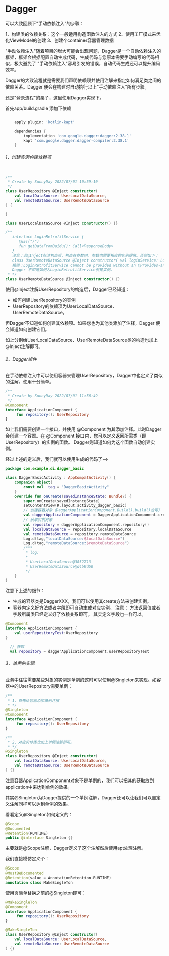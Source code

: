 # Dagger

可以大致回顾下"手动依赖注入"的步骤：

1、构建类的依赖关系：这个一般适用构造函数注入的方式
2、使用工厂模式来优化ViewModel的创建
3、创建个container容器管理数据

"手动依赖注入"随着项目的增大可能会出现问题，Dagger是一个自动依赖注入的框架，框架会根据配置自动生成代码，生成代码与您原本需要手动编写的代码相似，极大避免了
"手动依赖注入"容易引发的错误，自动代码生成还可以提升编码效率。


Dagger的大致流程就是需要我们声明依赖项并使用注解来指定如何满足类之间的依赖关系。Dagger 便会在构建时自动执行以上"手动依赖注入"所有步骤。


还是"登录流程"的栗子，这里使用Dagger实现下。

首先app/build.gradle 添加下依赖

```groovy

    apply plugin: 'kotlin-kapt'

    dependencies {
        implementation 'com.google.dagger:dagger:2.38.1'
        kapt 'com.google.dagger:dagger-compiler:2.38.1'
    }
```

###### 1、创建实例构建依赖项

```kotlin

/**
 * Create by SunnyDay 2022/07/01 10:59:10
 */
class UserRepository @Inject constructor(
    val localDataSource: UserLocalDataSource,
    val remoteDataSource: UserRemoteDataSource
) {

}

class UserLocalDataSource @Inject constructor() {}

/**
   interface LoginRetrofitService {
      @GET("/")
      fun getDataFromBaidu(): Call<ResponseBody>
   }
   注意：若@Inject标注构造后，构造有参数时，参数也需要相应的实例提供。否则如下：
   class UserRemoteDataSource @Inject constructor( val loginService: LoginRetrofitService) {}
   报错：LoginRetrofitService cannot be provided without an @Provides-annotated method.
   Dagger 不知道如何为LoginRetrofitService创建实例。
 * */
class UserRemoteDataSource @Inject constructor() {}
```

使用@Inject注解UserRepository的构造后，Dagger已经知道：

- 如何创建UserRepository的实例
- UserRepository的依赖项为UserLocalDataSource、UserRemoteDataSource。

但Dagger不知道如何创建其依赖项。如果您也为其他类添加了注释，Dagger 便会知道如何创建它们。

如上分别给UserLocalDataSource、UserRemoteDataSource类的构造也加上 @Inject注解即可。


###### 2、Dagger组件

在手动依赖注入中可以使用容器来管理UserRepository，Dagger中也定义了类似的注解。使用十分简单。

```kotlin
/**
 * Create by SunnyDay 2022/07/01 11:56:49
 */
@Component
interface ApplicationComponent {
     fun repository(): UserRepository
}
```

如上我们需要创建一个接口，并使用 @Component 为其添加注释。此时Dagger 会创建一个容器。在 @Component 接口内，您可以定义返回所需类（即 UserRepository）的实例的函数。
Dagger则知道如何为这个函数自动创建实例。

经过上述的定义后，我们就可以使用生成的代码了-->

```kotlin
package com.example.di.dagger_basic

class DaggerBasicActivity : AppCompatActivity() {
    companion object{
        const val  tag = "DaggerBasicActivity"
    }
    override fun onCreate(savedInstanceState: Bundle?) {
        super.onCreate(savedInstanceState)
        setContentView(R.layout.activity_dagger_basic)
        // 创建容器对象（DaggerApplicationComponent.Build().build()也可）
        val daggerApplicationComponent = DaggerApplicationComponent.create()
        // 获取实例对象
        val repository = daggerApplicationComponent.repository()
        val localDataSource = repository.localDataSource
        val remoteDataSource = repository.remoteDataSource
        Log.d(tag,"localDataSource:$localDataSource")
        Log.d(tag,"remoteDataSource:$remoteDataSource")
        /***
         * log:
         * 
         * UserLocalDataSource@3852713
         * UserRemoteDataSource@d4b9d50
         */
    }
}
```
注意下上述的细节：
- 生成的容器类是DaggerXXX，我们可以使用其create方法来创建实例。
- 容器内定义好方法或者字段即可自动生成对应实例。
  注意：
      方法返回值或者字段所属类已经定义好了依赖关系即可。
      其实定义字段也一样可以。
```kotlin
@Component
interface ApplicationComponent {
    val userRepositoryTest:UserRepository
}
```
```kotlin
  // 获取
  val repository = daggerApplicationComponent.userRepositoryTest
```

###### 3、单例的实现

业务中往往需要某些对象的实例是单例的这时可以使用@Singleton来实现。如容器中的UserRepository需要单例：

```kotlin
/**
 * 1、首先给容器添加单例注解
 * */
@Singleton
@Component
interface ApplicationComponent {
     fun repository(): UserRepository
}
```
```kotlin
/**
 * 2、对应实体类也加上单例注解即可。
 * */
@Singleton
class UserRepository @Inject constructor(
    val localDataSource: UserLocalDataSource,
    val remoteDataSource: UserRemoteDataSource
) {}
```

注意容器ApplicationComponent对象不是单例的，我们可以把其的获取放到application中来达到单例的效果。

其实@Singleton为Dagger提供的一个单例注解，Dagger还可以让我们可以自定义注解同样可以达到单例的效果。

看看定义@Singleton如何定义的：
```kotlin
@Scope
@Documented
@Retention(RUNTIME)
public @interface Singleton {}
```
主要就是@Scope注解，Dagger定义了这个注解然后使用apt处理注解。

我们直接模仿定义个：
```kotlin
@Scope
@MustBeDocumented
@Retention(value = AnnotationRetention.RUNTIME)
annotation class MakeSingleTon
```

使用页简单替换之前的@Singleton即可：

```kotlin
@MakeSingleTon
@Component
interface ApplicationComponent {
     fun repository(): UserRepository
}
```
```kotlin
@MakeSingleTon
class UserRepository @Inject constructor(
    val localDataSource: UserLocalDataSource,
    val remoteDataSource: UserRemoteDataSource
) {}
```





